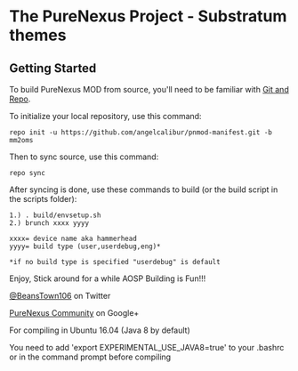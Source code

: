 The PureNexus Project - Substratum themes
=====================

Getting Started
---------------

To build PureNexus MOD from source, you'll need to be familiar with
[Git and Repo](http://source.android.com/download/using-repo).


To initialize your local repository, use this command:

	repo init -u https://github.com/angelcalibur/pnmod-manifest.git -b mm2oms

Then to sync source, use this command:

	repo sync

After syncing is done, use these commands to build (or the build script in the scripts folder):

    1.) . build/envsetup.sh
    2.) brunch xxxx yyyy

    xxxx= device name aka hammerhead
    yyyy= build type (user,userdebug,eng)*

    *if no build type is specified "userdebug" is default

Enjoy, Stick around for a while AOSP Building is Fun!!!

[@BeansTown106](https://twitter.com/beanstown106) on Twitter

[PureNexus Community](https://plus.google.com/u/0/communities/103055954354785266764) on Google+

For compiling in Ubuntu 16.04 (Java 8 by default)

You need to add 'export EXPERIMENTAL_USE_JAVA8=true' to your .bashrc or in the command prompt
before compiling
